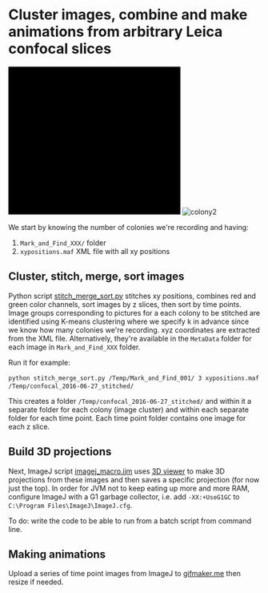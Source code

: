 # Cluster images, combine and make animations from arbitrary Leica confocal slices

![colony2](animations/colony_00_ani.gif)
![colony2](animations/colony_02_ani.gif)

We start by knowing the number of colonies we're recording and having:

1. ``Mark_and_Find_XXX/`` folder
2. ``xypositions.maf`` XML file with all xy positions

## Cluster, stitch, merge, sort images

Python script [stitch_merge_sort.py](stitch_merge_sort.py) stitches xy positions, combines red and green color channels, sort images by z slices, then sort by time points. Image groups corresponding to pictures for a each colony to be stitched are identified using K-means clustering where we specify k in advance since we know how many colonies we're recording. xyz coordinates are extracted from the XML file. Alternatively, they're available in the ``MetaData`` folder for each image in ``Mark_and_Find_XXX`` folder.

Run it for example:

```
python stitch_merge_sort.py /Temp/Mark_and_Find_001/ 3 xypositions.maf /Temp/confocal_2016-06-27_stitched/
```

This creates a folder ``/Temp/confocal_2016-06-27_stitched/`` and within it a separate folder for each colony (image cluster) and within each separate folder for each time point. Each time point folder contains one image for each z slice.

## Build 3D projections

Next, ImageJ script [imagej_macro.ijm](imagej_macro.ijm) uses [3D viewer](http://3dviewer.neurofly.de/) to make 3D projections from these images and then saves a specific projection (for now just the top). In order for JVM not to keep eating up more and more RAM, configure ImageJ with a G1 garbage collector, i.e. add ``-XX:+UseG1GC`` to ``C:\Program Files\ImageJ\ImageJ.cfg``.

To do: write the code to be able to run from a batch script from command line.

## Making animations

Upload a series of time point images from ImageJ to [gifmaker.me](http://gifmaker.me) then resize if needed.
